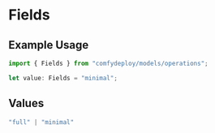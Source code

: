 # Fields

## Example Usage

```typescript
import { Fields } from "comfydeploy/models/operations";

let value: Fields = "minimal";
```

## Values

```typescript
"full" | "minimal"
```